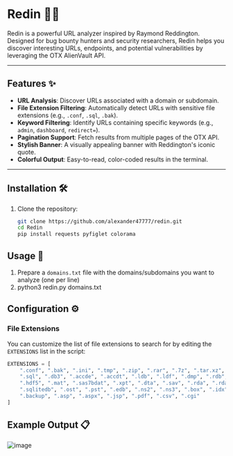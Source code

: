 # Redin 🕵️‍♂️

Redin is a powerful URL analyzer inspired by Raymond Reddington. Designed for bug bounty hunters and security researchers, Redin helps you discover interesting URLs, endpoints, and potential vulnerabilities by leveraging the OTX AlienVault API.

---

## Features ✨

- **URL Analysis**: Discover URLs associated with a domain or subdomain.
- **File Extension Filtering**: Automatically detect URLs with sensitive file extensions (e.g., `.conf`, `.sql`, `.bak`).
- **Keyword Filtering**: Identify URLs containing specific keywords (e.g., `admin`, `dashboard`, `redirect=`).
- **Pagination Support**: Fetch results from multiple pages of the OTX API.
- **Stylish Banner**: A visually appealing banner with Reddington's iconic quote.
- **Colorful Output**: Easy-to-read, color-coded results in the terminal.

---

## Installation 🛠️

1. Clone the repository:
   ```bash
   git clone https://github.com/alexander47777/redin.git
   cd Redin
   pip install requests pyfiglet colorama

## Usage 🚀

1. Prepare a `domains.txt` file with the domains/subdomains you want to analyze (one per line)
2. python3 redin.py domains.txt

## Configuration ⚙️

### File Extensions
You can customize the list of file extensions to search for by editing the `EXTENSIONS` list in the script:
```python
EXTENSIONS = [
    ".conf", ".bak", ".ini", ".tmp", ".zip", ".rar", ".7z", ".tar.xz", ".tar.bz2", ".tar.lz", ".zst", ".gzip",
    ".sql", ".db3", ".accde", ".accdt", ".ldb", ".ldf", ".dmp", ".rdb", ".json", ".pkl", ".feather", ".parquet",
    ".hdf5", ".mat", ".sas7bdat", ".xpt", ".dta", ".sav", ".rda", ".rdata", ".sqlite3", ".db-wal", ".db-shm",
    ".sqlitedb", ".ost", ".pst", ".edb", ".ns2", ".ns3", ".box", ".idx", ".eml", ".mbox", ".mail", ".msg", ".ics", ".vcf",
    ".backup", ".asp", ".aspx", ".jsp", ".pdf", ".csv", ".cgi"
]
```

## Example Output 📋
![image](https://github.com/user-attachments/assets/668700fd-a116-44dc-a253-81bb7e2e6574)

